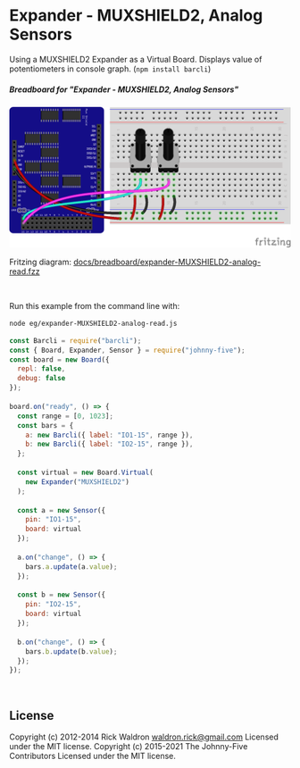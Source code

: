 <!--remove-start-->

# Expander - MUXSHIELD2, Analog Sensors

<!--remove-end-->


Using a MUXSHIELD2 Expander as a Virtual Board. Displays value of potentiometers in console graph. (`npm install barcli`)





##### Breadboard for "Expander - MUXSHIELD2, Analog Sensors"



![docs/breadboard/expander-MUXSHIELD2-analog-read.png](breadboard/expander-MUXSHIELD2-analog-read.png)<br>

Fritzing diagram: [docs/breadboard/expander-MUXSHIELD2-analog-read.fzz](breadboard/expander-MUXSHIELD2-analog-read.fzz)

&nbsp;




Run this example from the command line with:
```bash
node eg/expander-MUXSHIELD2-analog-read.js
```


```javascript
const Barcli = require("barcli");
const { Board, Expander, Sensor } = require("johnny-five");
const board = new Board({
  repl: false,
  debug: false
});

board.on("ready", () => {
  const range = [0, 1023];
  const bars = {
    a: new Barcli({ label: "IO1-15", range }),
    b: new Barcli({ label: "IO2-15", range }),
  };

  const virtual = new Board.Virtual(
    new Expander("MUXSHIELD2")
  );

  const a = new Sensor({
    pin: "IO1-15",
    board: virtual
  });

  a.on("change", () => {
    bars.a.update(a.value);
  });

  const b = new Sensor({
    pin: "IO2-15",
    board: virtual
  });

  b.on("change", () => {
    bars.b.update(b.value);
  });
});

```








&nbsp;

<!--remove-start-->

## License
Copyright (c) 2012-2014 Rick Waldron <waldron.rick@gmail.com>
Licensed under the MIT license.
Copyright (c) 2015-2021 The Johnny-Five Contributors
Licensed under the MIT license.

<!--remove-end-->
